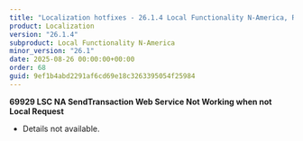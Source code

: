 ```yaml
---
title: "Localization hotfixes - 26.1.4 Local Functionality N-America, Release date August 26, 2025 - Hotfixes"
product: Localization
version: "26.1.4"
subproduct: Local Functionality N-America
minor_version: "26.1"
date: 2025-08-26 00:00:00+00:00
order: 68
guid: 9ef1b4abd2291af6cd69e18c3263395054f25984
---
```


<strong>69929 LSC NA SendTransaction Web Service Not Working when not Local Request</strong>
<ul><li>Details not available.</li></ul>
